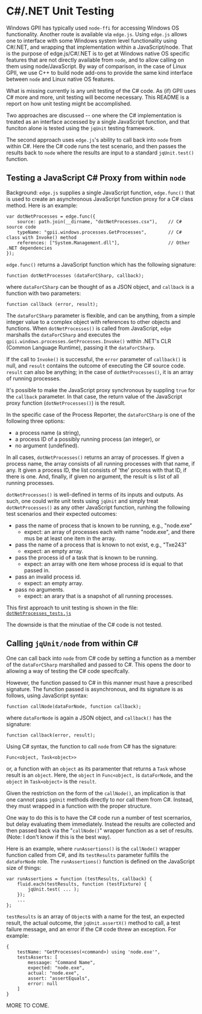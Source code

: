 # C#/.NET Unit Testing

Windows GPII has typically used `node-ffi` for accessing Windows OS functionality.  Another route is available via `edge.js`.  Using `edge.js` allows one to interface with some Windows system level functionality using C#/.NET, and wrapping that implementation within a JavaScript/node.  That is the purpose of edge.js/C#/.NET is to get at Windows native OS specific features that are not directly available from `node`, and to allow calling on them using node/JavaScript.  By way of comparison, in the case of Linux GPII, we use C++ to build node add-ons to provide the same kind interface between `node` and Linux native OS features.

What is missing currently is any unit testing of the C# code.  As (if) GPII uses C# more and more, unit testing will become necessary.  This README is a report on how unit testing might be accomplished.

Two approaches are discussed -- one where the C# implementation is treated as an interface accessed by a single JavaScript function, and that funciton alone is tested using the `jqUnit` testing framework.

The second approach uses `edge.js`'s ability to call back into `node` from within C#.  Here the C# code runs the test scenario, and then passes the results back to `node` where the results are input to a standard `jqUnit.test()` function.

## Testing a JavaScript C# Proxy from within `node`

Background: `edge.js` supplies a single JavaScript function, `edge.func()` that is used to create an asynchronous JavaScript function proxy for a C# class method.   Here is an example:
```
var dotNetProcesses = edge.func({
    source: path.join(__dirname, "dotNetProcesses.csx"),    // C# source code
    typeName: "gpii.windows.processes.GetProcesses",        // C# class with Invoke() method    
    references: ["System.Management.dll"],                  // Other .NET dependencies       
});
```
`edge.func()` returns a JavaScript function which has the following signature:
```
function dotNetProcesses (dataForCSharp, callback);
```
where `dataForCSharp` can be thought of as a JSON object, and `callback` is a function with two parameters:
```
function callback (error, result);
```
The `dataForCSharp` parameter is flexible, and can be anything, from a simple integer value to a complex object with references to other objects and functions.  When `dotNetProcesses()` is called from JavaScript, `edge` marshalls the `dataForCSharp` and executes the `gpii.windows.processes.GetProcesses.Invoke()` within .NET's CLR (Common Language Runtime), passing it the `dataForCSharp`.

If the call to `Invoke()` is successful, the `error` parameter of `callback()` is null, and `result` contains the outcome of executing the C# source code.  `result` can also be anything; in the case of `dotNetProcesses()`, it is an array of running processes.

It's possible to make the JavaScript proxy synchronous by suppling `true` for the `callback` parameter.  In that case, the return value of the JavaScript proxy function (`dotNetProcesses()`) is the result.

In the specific case of the Process Reporter, the `dataForCSharp` is one of the following three options:
- a process name (a string),
- a process ID of a possibly running process (an integer), or
- no argument (undefined).

In all cases, `dotNetProcesses()` returns an array of processes.  If given a process name, the array consists of all running processes with that name, if any.  It given a process ID, the list consists of 'the' process with that ID, if there is one.  And, finally, if given no argument, the result is s list of all running processes.

`dotNetProcesses()` is well-defined in terms of its inputs and outputs.  As such, one could write unit tests using `jqUnit` and simply treat `dotNetProcesses()` as any other JavaScript function, runhing the following test scenarios and their expected outcomes:

- pass the name of process that is known to be running, e.g., "node.exe"
  - expect:  an array of processes each with name "node.exe", and there mus be at least one item in the array.
- pass the name of a process that is known to not exist, e.g., "Txe243"
  - expect: an empty array.
- pass the process id of a task that is known to be running.
  - expect: an array with one item whose process id is equal to that passed in.
- pass an invalid process id.
  - expect: an empty array.
- pass no arguments.
  - expect:  an arary that is a snapshot of all running processes.

This first approach to unit testing is shown in the file: [`dotNetProcesses_tests.js`](./dotNetProcesses_tests.js)

The downside is that the minutiae of the C# code is not tested.

## Calling `jqUnit/node` from within C#

One can call back into `node` from C# code by setting a function as a member of the `dataForCSharp` marshalled and passed to C#.  This opens the door to allowing a way of testing the C# code specifcally.

However, the function passed to C# in this manner must have a prescribed signature.  The function passed is asynchronous, and its signature is as follows, using JavaScript syntax:

```
function callNode(dataForNode, function callback);
```
where `dataForNode` is again a JSON object, and `callback()` has the signature:
```
function callback(error, result);
```

Using C# syntax, the function to call `node` from C# has the signature:
```
Func<object, Task<object>>
```
or, a function with an `object` as its paramenter that returns a `Task` whose result is an `object`.  Here, the `object` in `Func<object,` is `dataForNode`, and the `object` in `Task<object>` is the `result`.

Given the restriction on the form of the `callNode()`, an implication is that one cannot pass `jqUnit` methods directly to nor call them from C#.  Instead, they must wrapped in a function with the proper structure.

One way to do this is to have the C# code run a number of test scernarios, but delay evaluating them immediately.  Instead the results are collected and then passed back via the "`callNode()`" wrapper function as a set of results.  (Note:  I don't know if this is the best way).

Here is an example, where `runAssertions()` is the `callNode()` wrapper function called from C#, and its `testResults` parameter fulfills the `dataForNode` role.  The `runAssertions()` function is defined on the JavaScript size of things:
```
var runAssertions = function (testResults, callback) {
    fluid.each(testResults, function (testFixture) {
        jqUnit.test( ... );
    });
    ...
};
```
`testResults` is an array of `Object`s with a name for the test, an expected result, the actual outcome, the `jqUnit.assertX()` method to call, a test failure message, and an error if the C# code threw an exception.  For example:
```
{
    testName: "GetProcesses(<command>) using 'node.exe'",
    testsAsserts: [
        messaage: "Command Name",
        expected: "node.exe",
        actual: "node.exe",
        assert: "assertEquals",
        error: null
    ]
}
```

MORE TO COME.


